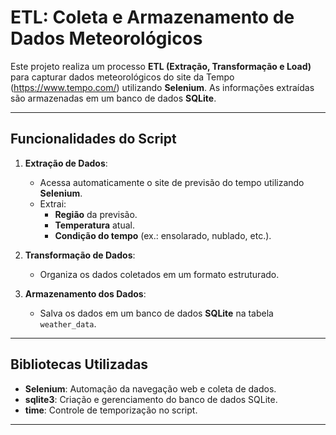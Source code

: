 # ETL: Coleta e Armazenamento de Dados Meteorológicos

Este projeto realiza um processo **ETL (Extração, Transformação e Load)** para capturar dados meteorológicos do site da Tempo (https://www.tempo.com/) utilizando **Selenium**. As informações extraídas são armazenadas em um banco de dados **SQLite**.

---

## **Funcionalidades do Script**

1. **Extração de Dados**:
   - Acessa automaticamente o site de previsão do tempo utilizando **Selenium**.
   - Extrai:
     - **Região** da previsão.
     - **Temperatura** atual.
     - **Condição do tempo** (ex.: ensolarado, nublado, etc.).

2. **Transformação de Dados**:
   - Organiza os dados coletados em um formato estruturado.

3. **Armazenamento dos Dados**:
   - Salva os dados em um banco de dados **SQLite** na tabela `weather_data`.

---

## **Bibliotecas Utilizadas**

- **Selenium**: Automação da navegação web e coleta de dados.
- **sqlite3**: Criação e gerenciamento do banco de dados SQLite.
- **time**: Controle de temporização no script.

---
